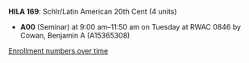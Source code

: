 **HILA 169**: Schlr/Latin American 20th Cent (4 units)

- **A00** (Seminar) at 9:00 am–11:50 am on Tuesday at RWAC 0846 by Cowan, Benjamin A (A15365308)

[Enrollment numbers over time](./HILA169.tsv)
